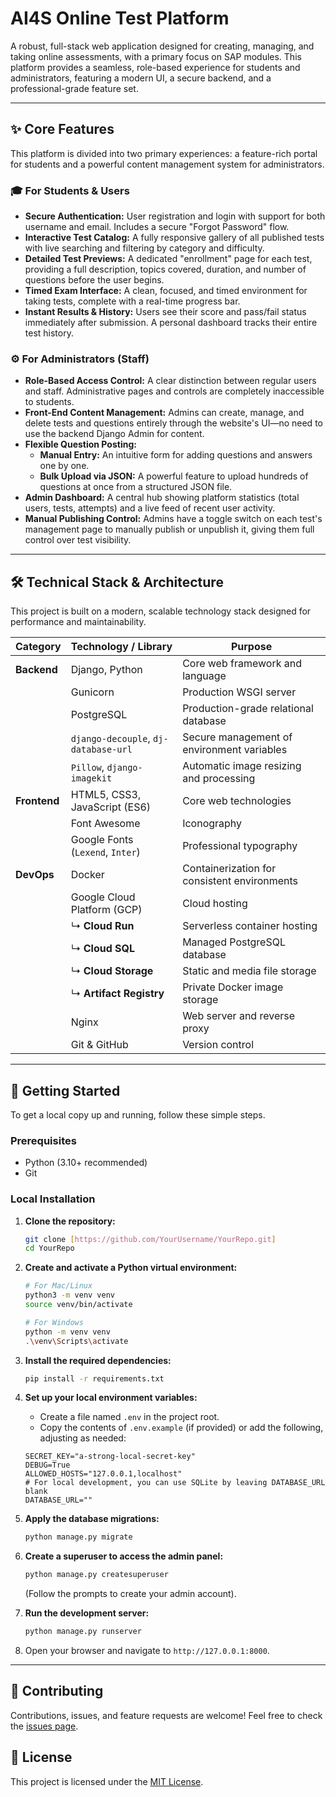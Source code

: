 # AI4S Online Test Platform


<!-- Replace the placeholder URL above with a real screenshot of your application's homepage -->

A robust, full-stack web application designed for creating, managing, and taking online assessments, with a primary focus on SAP modules. This platform provides a seamless, role-based experience for students and administrators, featuring a modern UI, a secure backend, and a professional-grade feature set.

---

## ✨ Core Features

This platform is divided into two primary experiences: a feature-rich portal for students and a powerful content management system for administrators.

### 🎓 For Students & Users
*   **Secure Authentication:** User registration and login with support for both username and email. Includes a secure "Forgot Password" flow.
*   **Interactive Test Catalog:** A fully responsive gallery of all published tests with live searching and filtering by category and difficulty.
*   **Detailed Test Previews:** A dedicated "enrollment" page for each test, providing a full description, topics covered, duration, and number of questions before the user begins.
*   **Timed Exam Interface:** A clean, focused, and timed environment for taking tests, complete with a real-time progress bar.
*   **Instant Results & History:** Users see their score and pass/fail status immediately after submission. A personal dashboard tracks their entire test history.

### ⚙️ For Administrators (Staff)
*   **Role-Based Access Control:** A clear distinction between regular users and staff. Administrative pages and controls are completely inaccessible to students.
*   **Front-End Content Management:** Admins can create, manage, and delete tests and questions entirely through the website's UI—no need to use the backend Django Admin for content.
*   **Flexible Question Posting:**
    *   **Manual Entry:** An intuitive form for adding questions and answers one by one.
    *   **Bulk Upload via JSON:** A powerful feature to upload hundreds of questions at once from a structured JSON file.
*   **Admin Dashboard:** A central hub showing platform statistics (total users, tests, attempts) and a live feed of recent user activity.
*   **Manual Publishing Control:** Admins have a toggle switch on each test's management page to manually publish or unpublish it, giving them full control over test visibility.

---

## 🛠️ Technical Stack & Architecture

This project is built on a modern, scalable technology stack designed for performance and maintainability.

| Category      | Technology / Library                                       | Purpose                                            |
|---------------|------------------------------------------------------------|----------------------------------------------------|
| **Backend**   | Django, Python                                             | Core web framework and language                    |
|               | Gunicorn                                                   | Production WSGI server                             |
|               | PostgreSQL                                                 | Production-grade relational database               |
|               | `django-decouple`, `dj-database-url`                         | Secure management of environment variables         |
|               | `Pillow`, `django-imagekit`                                  | Automatic image resizing and processing            |
| **Frontend**  | HTML5, CSS3, JavaScript (ES6)                              | Core web technologies                              |
|               | Font Awesome                                               | Iconography                                        |
|               | Google Fonts (`Lexend`, `Inter`)                             | Professional typography                            |
| **DevOps**    | Docker                                                     | Containerization for consistent environments       |
|               | Google Cloud Platform (GCP)                                | Cloud hosting                                      |
|               | ↳ **Cloud Run**                                            | Serverless container hosting                       |
|               | ↳ **Cloud SQL**                                            | Managed PostgreSQL database                        |
|               | ↳ **Cloud Storage**                                        | Static and media file storage                      |
|               | ↳ **Artifact Registry**                                    | Private Docker image storage                       |
|               | Nginx                                                      | Web server and reverse proxy                       |
|               | Git & GitHub                                               | Version control                                    |

---

## 🚀 Getting Started

To get a local copy up and running, follow these simple steps.

### Prerequisites

*   Python (3.10+ recommended)
*   Git

### Local Installation

1.  **Clone the repository:**
    ```sh
    git clone [https://github.com/YourUsername/YourRepo.git]
    cd YourRepo
    ```

2.  **Create and activate a Python virtual environment:**
    ```sh
    # For Mac/Linux
    python3 -m venv venv
    source venv/bin/activate

    # For Windows
    python -m venv venv
    .\venv\Scripts\activate
    ```

3.  **Install the required dependencies:**
    ```sh
    pip install -r requirements.txt
    ```

4.  **Set up your local environment variables:**
    *   Create a file named `.env` in the project root.
    *   Copy the contents of `.env.example` (if provided) or add the following, adjusting as needed:
    ```env
    SECRET_KEY="a-strong-local-secret-key"
    DEBUG=True
    ALLOWED_HOSTS="127.0.0.1,localhost"
    # For local development, you can use SQLite by leaving DATABASE_URL blank
    DATABASE_URL=""
    ```

5.  **Apply the database migrations:**
    ```sh
    python manage.py migrate
    ```

6.  **Create a superuser to access the admin panel:**
    ```sh
    python manage.py createsuperuser
    ```
    (Follow the prompts to create your admin account).

7.  **Run the development server:**
    ```sh
    python manage.py runserver
    ```

8.  Open your browser and navigate to `http://127.0.0.1:8000`.

---

## 🤝 Contributing

Contributions, issues, and feature requests are welcome! Feel free to check the [issues page]([https://github.com/YourUsername/YourRepo/issues]).

## 📜 License

This project is licensed under the [MIT License](LICENSE.txt).
<!-- You would need to create a LICENSE.txt file for this link to work -->
